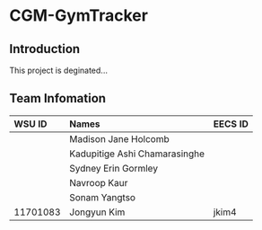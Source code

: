 # CGM-GymTracker

## Introduction
This project is deginated...

## Team Infomation
| WSU ID | Names | EECS ID |
|:-----|:--------|:---------|
| |Madison Jane Holcomb | |
| |Kadupitige Ashi Chamarasinghe | |
| |Sydney Erin Gormley | |
| |Navroop Kaur | |
| |Sonam Yangtso | |
|11701083 |Jongyun Kim |jkim4 |
